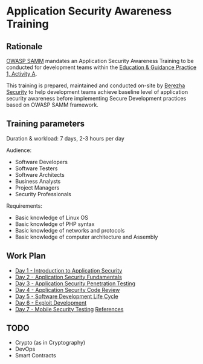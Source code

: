 # Application Security Awareness Training

## Rationale 
[OWASP SAMM](http://www.opensamm.org) mandates an Application Security Awareness Training to be conducted for development teams within the [Education & Guidance Practice 1, Activity A](https://www.owasp.org/index.php/SAMM_-_Education_%26_Guidance_-_1).

This training is prepared, maintained and conducted on-site by [Berezha Security](https://berezhasecurity.com) to help development teams achieve baseline level of application security awareness before implementing Secure Development practices based on OWASP SAMM framework.

## Training parameters
Duration & workload: 7 days, 2-3 hours per day

Audience: 
- Software Developers
- Software Testers
- Software Architects
- Business Analysts
- Project Managers
- Security Professionals

Requirements:
- Basic knowledge of Linux OS
- Basic knowledge of PHP syntax
- Basic knowledge of networks and protocols
- Basic knowledge of computer architecture and Assembly

## Work Plan
- [Day 1 - Introduction to Application Security](day1.md)
- [Day 2 - Application Security Fundamentals](day2.md)
- [Day 3 - Application Security Penetration Testing](day3.md)
- [Day 4 - Application Security Code Review](day4.md)
- [Day 5 - Software Development Life Cycle](day5.md)
- [Day 6 - Exploit Development](day6.md)
- [Day 7 - Mobile Security Testing](day7.md)
[References](references.md)

## TODO
- Crypto (as in Cryptography)
- DevOps
- Smart Contracts
